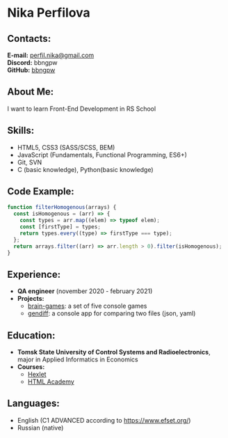 # Nika Perfilova

## Contacts:

**E-mail:** [perfil.nika@gmail.com](mailto:perfil.nika@gmail.com)\
**Discord:** bbngpw\
**GitHub:** [bbngpw](https://github.com/bbngpw)

## About Me:

I want to learn Front-End Development in RS School

## Skills:

- HTML5, CSS3 (SASS/SCSS, BEM)
- JavaScript (Fundamentals, Functional Programming, ES6+)
- Git, SVN
- C (basic knowledge), Python(basic knowledge)

## Code Example:

```javascript
function filterHomogenous(arrays) {
  const isHomogenous = (arr) => {
    const types = arr.map((elem) => typeof elem);
    const [firstType] = types;
    return types.every((type) => firstType === type);
  };
  return arrays.filter((arr) => arr.length > 0).filter(isHomogenous);
}
```

## Experience:

- **QA engineer** (november 2020 - february 2021)
- **Projects:**
  - [brain-games](https://github.com/bbngpw/frontend-project-lvl1): a set of five console games
  - [gendiff](https://github.com/bbngpw/frontend-project-lvl2): a console app for comparing two files (json, yaml)

## Education:

- **Tomsk State University of Control Systems and Radioelectronics**, major in Applied Informatics in Economics
- **Courses:**
  - [Hexlet](https://ru.hexlet.io/u/bbngpw)
  - [HTML Academy](https://htmlacademy.ru/profile/id421001)

## Languages:

- English (C1 ADVANCED according to https://www.efset.org/)
- Russian (native)
